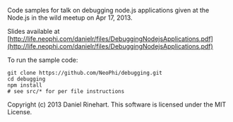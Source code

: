Code samples for talk on debugging node.js applications given at the Node.js in the wild meetup on Apr 17, 2013.

Slides available at [http://life.neophi.com/danielr/files/DebuggingNodejsApplications.pdf](http://life.neophi.com/danielr/files/DebuggingNodejsApplications.pdf)

To run the sample code:

    git clone https://github.com/NeoPhi/debugging.git
    cd debugging
    npm install
    # see src/* for per file instructions

Copyright (c) 2013 Daniel Rinehart. This software is licensed under the MIT License.
